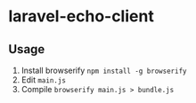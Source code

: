 # laravel-echo-client

## Usage
1. Install browserify `npm install -g browserify`
2. Edit `main.js`
3. Compile `browserify main.js > bundle.js`
